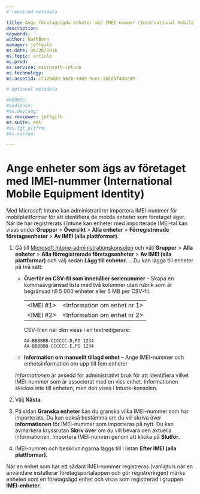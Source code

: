```yaml
---
# required metadata

title: Ange företagsägda enheter med IMEI-nummer (International Mobile Equipment Identity) | Microsoft Intune
description:
keywords:
author: NathBarn
manager: jeffgilb
ms.date: 04/28/2016
ms.topic: article
ms.prod:
ms.service: microsoft-intune
ms.technology:
ms.assetid: 1712bd39-562b-4409-9cec-155d5f4d8a39

# optional metadata

#ROBOTS:
#audience:
#ms.devlang:
ms.reviewer: jeffgilb
ms.suite: ems
#ms.tgt_pltfrm:
#ms.custom:

---
```


# Ange enheter som ägs av företaget med IMEI-nummer (International Mobile Equipment Identity)
Med Microsoft Intune kan administratörer importera IMEI-nummer för mobilplattformar för att identifiera de mobila enheter som företaget äger. När de har registrerats i Intune kan enheter med importerade IMEI-tal kan visas under **Grupper** > **Översikt** > **Alla enheter** > **Förregistrerade företagsenheter** > **Av IMEI (alla plattformar)**.

1. Gå till [Microsoft Intune-administrationskonsolen](http://manage.microsoft.com) och välj **Grupper** &gt; **Alla enheter** &gt; **Alla förregistrerade företagsenheter** &gt; **Av IMEI (alla plattformar)** och välj sedan **Lägg till enheter…**. Du kan lägga till enheter på två sätt:

    -   **Överför en CSV-fil som innehåller serienummer** – Skapa en kommaavgränsad lista med två kolumner utan rubrik som är begränsad till 5 000 enheter eller 5 MB per CSV-fil.

        |||
        |-|-|
        |&lt;IMEI #1&gt;|&lt;Information om enhet nr 1&gt;|
        |&lt;IMEI #2&gt;|&lt;Information om enhet nr 2&gt;|
        CSV-filen när den visas i en textredigerare:

        ```
        AA-BBBBBB-CCCCCC-D,PO 1234
        AA-BBBBBB-CCCCCC-E,PO 1234
        ```

    -   **Information om manuellt tillagd enhet** – Ange IMEI-nummer och enhetsinformation om upp till fem enheter

   *Informationen* är avsedd för administrativt bruk för att identifiera vilket IMEI-nummer som är associerat med en viss enhet. Informationen skickas inte till enheten, men den visas i Intune-konsolen.

2.   Välj **Nästa**.
3.  På sidan **Granska enheter** kan du granska vilka IMEI-nummer som har importerats. Du kan också bestämma om du vill skriva över **informationen** för IMEI-nummer som importeras på nytt. Du kan avmarkera kryssrutan **Skriv över** om du vill bevara den aktuella informationen. Importera IMEI-numren genom att klicka på **Slutför**.
4.  IMEI-numren och beskrivningarna läggs till i listan **Efter IMEI (alla plattformar)**.

När en enhet som har ett sådant IMEI-nummer registreras (vanligtvis när en användare installerar företagsportalappen och gör registreringen) märks enheten som en företagsägd enhet och visas som registrerad i gruppen **IMEI-enheter**.


<!--HONumber=May16_HO5-->


